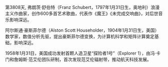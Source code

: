 第3808天, 弗朗茨·舒伯特（Franz Schubert，1797年1月31日生，奥地利）浪漫主义作曲家，创作600多首艺术歌曲，代表作《魔王》《未完成交响曲》，对后世音乐影响深远。

阿尔斯通·豪斯菲尔德（Alston Scott Householder，1904年1月31日生，美国）数学家，数值分析先驱，提出豪斯菲尔德变换，为计算机科学和矩阵计算奠定基础，影响深远。

1958年1月31日，美国成功发射首颗人造卫星“探险者1号”（Explorer 1），由冯·卡门和詹姆斯·范艾伦团队研制，首次发现范艾伦辐射带，推动航天科技发展。